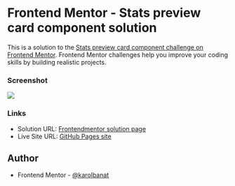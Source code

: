 # Frontend Mentor - Stats preview card component solution

This is a solution to the [Stats preview card component challenge on Frontend Mentor](https://www.frontendmentor.io/challenges/stats-preview-card-component-8JqbgoU62). Frontend Mentor challenges help you improve your coding skills by building realistic projects.

### Screenshot

![](./screenshot.jpg)

### Links

- Solution URL: [Frontendmentor solution page](https://your-solution-url.com)
- Live Site URL: [GitHub Pages site](https://karolbanat.github.io/stats-preview-card-component-main/)

## Author

- Frontend Mentor - [@karolbanat](https://www.frontendmentor.io/profile/karolbanat)
